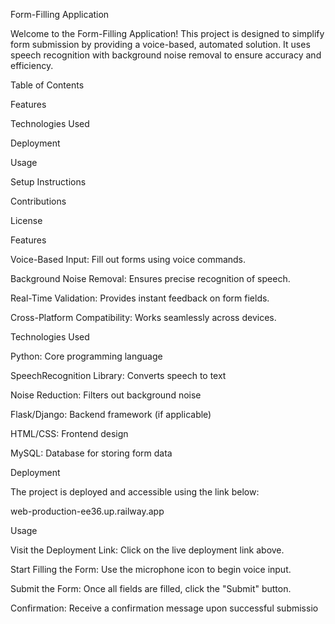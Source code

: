 Form-Filling Application

Welcome to the Form-Filling Application! This project is designed to simplify form submission by providing a voice-based, automated solution. It uses speech recognition with background noise removal to ensure accuracy and efficiency.

Table of Contents

Features

Technologies Used

Deployment

Usage

Setup Instructions

Contributions

License

Features

Voice-Based Input: Fill out forms using voice commands.

Background Noise Removal: Ensures precise recognition of speech.

Real-Time Validation: Provides instant feedback on form fields.

Cross-Platform Compatibility: Works seamlessly across devices.

Technologies Used

Python: Core programming language

SpeechRecognition Library: Converts speech to text

Noise Reduction: Filters out background noise

Flask/Django: Backend framework (if applicable)

HTML/CSS: Frontend design

MySQL: Database for storing form data

Deployment

The project is deployed and accessible using the link below:

web-production-ee36.up.railway.app

Usage

Visit the Deployment Link: Click on the live deployment link above.

Start Filling the Form: Use the microphone icon to begin voice input.

Submit the Form: Once all fields are filled, click the "Submit" button.

Confirmation: Receive a confirmation message upon successful submissio
